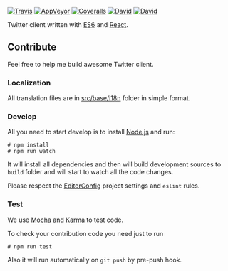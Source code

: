 [![Travis](https://img.shields.io/travis/silentroach/twic.svg?style=flat-square&label=travis)](https://travis-ci.org/silentroach/twic)
[![AppVeyor](https://img.shields.io/appveyor/ci/silentroach/twic.svg?style=flat-square&label=appveyor)](https://ci.appveyor.com/project/silentroach/twic)
[![Coveralls](https://img.shields.io/coveralls/silentroach/twic.svg?style=flat-square&label=coverage)](https://coveralls.io/r/silentroach/twic)
[![David](https://img.shields.io/david/silentroach/twic.svg?style=flat-square&label=deps)](https://david-dm.org/silentroach/twic)
[![David](https://img.shields.io/david/dev/silentroach/twic.svg?style=flat-square&label=dev-deps)](https://david-dm.org/silentroach/twic#info=devDependencies)

Twitter client written with [ES6](https://babeljs.io) and [React](http://facebook.github.io/react).

## Contribute

Feel free to help me build awesome Twitter client.

### Localization

All translation files are in [src/base/i18n](/src/base/i18n) folder in simple format.

### Develop

All you need to start develop is to install [Node.js](https://nodejs.org) and run:

	# npm install
	# npm run watch

It will install all dependencies and then will build development sources to `build` folder and will start to watch all the code changes.

Please respect the [EditorConfig](http://editorconfig.org) project settings and `eslint` rules.

### Test

We use [Mocha](http://mochajs.org) and [Karma](http://karma-runner.github.io) to test code.

To check your contribution code you need just to run

	# npm run test

Also it will run automatically on `git push` by pre-push hook.
